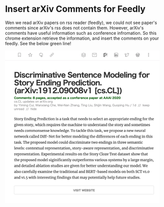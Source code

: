 # Insert arXiv Comments for Feedly
Wen we read arXiv papers on rss reader (feedly), we could not see paper's comments since arXiv's rss does not contain them.
However, arXiv's comments have useful information such as conference infromation. So this chrome extension retrieve the information, and insert the comments on your feedly. See the below green line!

<img width=600 src="https://github.com/jojonki/insert-arxiv-comments-for-feedly/blob/master/images/screenshot.png?raw=true"/>
